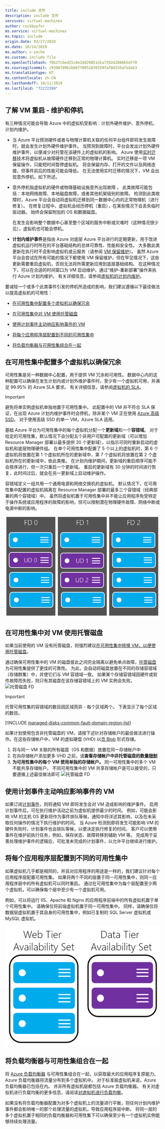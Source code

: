 ```yaml
---
title: include 文件
description: include 文件
services: virtual-machines
author: rockboyfor
ms.service: virtual-machines
ms.topic: include
origin.date: 03/27/2018
ms.date: 10/14/2019
ms.author: v-yeche
ms.custom: include file
ms.openlocfilehash: f8b27cbed25c0e1dd29851d1a73924208665dff0
ms.sourcegitcommit: c9398f89b1bb6ff0051870159faf8d335afedab3
ms.translationtype: HT
ms.contentlocale: zh-CN
ms.lasthandoff: 10/11/2019
ms.locfileid: "72272399"
---
```

## <a name="understand-vm-reboots---maintenance-vs-downtime"></a>了解 VM 重启 - 维护和停机
有三种情况可能会导致 Azure 中的虚拟机受影响：计划外硬件维护、意外停机、计划内维护。

*  当 Azure 平台预测硬件或者与物理计算机关联的任何平台组件即将发生故障时，就会发生计划外硬件维护事件。 当预测到故障时，平台会发出计划外硬件维护事件，以便减少对托管在该硬件上的虚拟机的影响。 Azure 使用[实时迁移](/virtual-machines/linux/maintenance-and-updates)技术将虚拟机从故障硬件迁移到正常的物理计算机。 实时迁移是一项 VM 保留操作，只能短时间暂停虚拟机。 将会保留内存、打开的文件以及网络连接，但事件前后的性能可能会降低。 在无法使用实时迁移的情况下，VM 会出现意外停机，如下所述。

* 意外停机指虚拟机的硬件或物理基础设施意外出现故障  。 此类故障可能包括：本地网络故障、本地磁盘故障，或者其他机架级别的故障。 检测到此类故障时，Azure 平台会自动将虚拟机迁移到同一数据中心内的正常物理机（进行修复）。 在修复过程中，虚拟机会经历停机（重启），在某些情况下会丢失临时驱动器。 始终会保留附加的 OS 和数据磁盘。

    在发生会影响整个数据中心甚至整个区域的服务中断或灾难时（这种情况很少见），虚拟机也可能会停机。 
    
    <!-- Not Available on For these scenarios, Azure provides protection options including  availability zones and paired regions.-->
    <!-- Not Available on [availability zones](../articles/availability-zones/az-overview.md)-->
    <!-- Not Available on [paired regions](../articles/best-practices-availability-paired-regions.md#what-are-paired-regions)-->

* **计划内维护事件**是指由 Azure 对底层 Azure 平台进行的定期更新，用于改进虚拟机运行时所在的平台基础结构的总体可靠性、性能和安全性。 大多数此类更新在执行时不会影响虚拟机或云服务（请参阅 [VM 保留维护](/virtual-machines/windows/preserving-maintenance)）。 虽然 Azure 平台会尝试在所有可能的情况下都使用 VM 保留维护，但在罕见情况下，这些更新需要重启虚拟机，否则无法将所需更新应用到底层基础结构。 在这种情况下，可以在合适的时间窗口为 VM 启动维护，通过“维护-重新部署”操作来执行 Azure 计划内维护。 有关详细信息，请参阅[虚拟机的计划内维护](/virtual-machines/windows/planned-maintenance/)。

要减轻一个或多个此类事件引发的停机所造成的影响，我们建议遵循以下最佳做法以提高虚拟机的可用性：

* [在可用性集中配置多个虚拟机以确保冗余]
* [在可用性集中对 VM 使用托管磁盘]
* [使用计划事件主动响应影响事件的 VM](/virtual-machines/virtual-machines-scheduled-events)
* [将每个应用程序层配置到不同的可用性集中]
* [将负载均衡器与可用性集组合在一起]
    
    <!-- Not Available on * [Use availability zones to protect from datacenter level failures]-->
    <!-- Not Available on Availability Zone -->
    
<!--Not Avaialble on ## Use availability zones to protect from datacenter level failures-->
    
## <a name="configure-multiple-virtual-machines-in-an-availability-set-for-redundancy"></a>在可用性集中配置多个虚拟机以确保冗余
可用性集是另一种数据中心配置，用于提供 VM 冗余和可用性。 数据中心内的这种配置可以确保在发生计划内或计划外维护事件时，至少有一个虚拟机可用，并满足 99.95% 的 Azure SLA 要求。 有关详细信息，请参阅[虚拟机的 SLA](https://www.azure.cn/support/sla/virtual-machines/)。

> [!IMPORTANT]
> 避免将单实例虚拟机单独地置于可用性集中。 此配置中的 VM 并不符合 SLA 保证，在出现 Azure 计划内维护事件时会停机，除非某个 VM 正在使用 [Azure 高级 SSD](../articles/virtual-machines/windows/disks-types.md#premium-ssd)。 对于使用高级 SSD 的单一 VM，Azure SLA 适用。

基础 Azure 平台为可用性集中的每个虚拟机分配一个**更新域**和一个**容错域**。 对于给定的可用性集，默认情况下会分配五个非用户可配置的更新域（可以增加 Resource Manager 部署以最多提供 20 个更新域），以指示可同时重新启动的虚拟机和底层物理硬件组。 在单个可用性集中配置了 5 个以上的虚拟机时，第 6 个虚拟机将放置在第 1 个虚拟机所在的更新域中，第 7 个虚拟机将放置在第 2 个虚拟机所在的更新域中，依此类推。 在计划内维护期间，更新域的重启顺序可能不会按序进行，但一次只重启一个更新域。 重启的更新域有 30 分钟的时间进行恢复，此时间过后，就会在另一更新域上启动维护操作。

容错域定义一组共用一个通用电源和网络交换机的虚拟机。 默认情况下，在可用性集中配置的虚拟机隔离在 Resource Manager 部署的最多三个容错域（经典部署的两个容错域）中。 虽然将虚拟机置于可用性集中并不能让应用程序免受特定于操作系统或应用程序的故障的影响，但可以限制潜在物理硬件故障、网络中断或电源中断的影响。

<!--Image reference-->

![更新域和容错域配置的概念图](./media/virtual-machines-common-manage-availability/ud-fd-configuration.png)

## <a name="use-managed-disks-for-vms-in-an-availability-set"></a>在可用性集中对 VM 使用托管磁盘
如果当前使用的 VM 没有托管磁盘，则强烈建议[在可用性集中转换 VM，以便使用托管磁盘](../articles/virtual-machines/windows/convert-unmanaged-to-managed-disks.md)。

通过确保可用性集中的 VM 的磁盘彼此之间完全隔离以避免单点故障，[托管磁盘](../articles/virtual-machines/windows/managed-disks-overview.md)为可用性集提供了更佳的可靠性。 为此，会自动将磁盘放置在不同的存储容错域（存储群集）中，并使它们与 VM 容错域一致。 如果某个存储容错域因硬件或软件故障而失败，则只有其磁盘在该存储容错域上的 VM 实例会失败。
![托管磁盘 FD](./media/virtual-machines-common-manage-availability/md-fd-updated.png)

> [!IMPORTANT]
> 托管可用性集的容错域的数目因区域而异 - 每个区域两个。 下表显示了每个区域的数目。

<!--Not Available on or three per region-->

[!INCLUDE [managed-disks-common-fault-domain-region-list](managed-disks-common-fault-domain-region-list.md)]

如果计划使用包含非托管磁盘的 VM，请按下述针对存储帐户的最佳做法进行操作。在这些存储帐户中，VM 的虚拟硬盘 (VHD) 以[页 Blob](https://docs.microsoft.com/rest/api/storageservices/Understanding-Block-Blobs--Append-Blobs--and-Page-Blobs#about-page-blobs) 形式存储。

1.  将与同一 VM 关联的所有磁盘（OS 和数据）放置在同一存储帐户中
2. 在向存储帐户添加更多 VHD 之前，请**查看存储帐户中非托管磁盘的数量[限制](../articles/storage/common/storage-scalability-targets.md)**
3. **为可用性集中的每个 VM 使用单独的存储帐户。** 同一可用性集中的多个 VM 不能共享存储帐户。 不同可用性集中的 VM 共享存储帐户是可以接受的，只要遵循上述最佳做法即可 ![托管磁盘 FD](./media/virtual-machines-common-manage-availability/umd-updated.png)

## <a name="use-scheduled-events-to-proactively-respond-to-vm-impacting-events"></a>使用计划事件主动响应影响事件的 VM

如果订阅[计划事件](/virtual-machines/virtual-machines-scheduled-events)，则将通知 VM 即将发生会对 VM 造成影响的维护事件。 启用计划事件后，可在执行维护活动之前为虚拟机提供最少的时间。 例如，可能会影响 VM 的主机 OS 更新将作为事件排队等候，通知中将详述其影响，以及在未采取任何操作的情况下执行维护的时间。 当 Azure 检测到即将发生可能影响 VM 的硬件失败时，计划事件也会排队等候，以便决定执行修复的时间。 客户可以使用事件在维护前执行任务，例如，保存状态、故障转移到辅助 VM 等。 完成用于妥善处理维护事件的逻辑后，可批准未完成的计划事件，以允许平台继续进行维护。

## <a name="configure-each-application-tier-into-separate-availability-sets"></a>将每个应用程序层配置到不同的可用性集中

<!--Not Available on availability zones-->

如果虚拟机几乎都是相同的，并且对应用程序的用途是一样的，我们建议针对每个应用程序层配置可用性集。  如果将两个不同的层置于同一可用性集中，则同一应用程序层中的所有虚拟机可以同时重启。 通过在可用性集中为每个层配置至少两个虚拟机，可以确保每个层中至少有一个虚拟机可用。

例如，可以将运行 IIS、Apache 和 Nginx 的应用程序前端中的所有虚拟机置于单个可用性集中。 请确保仅将前端虚拟机置于同一可用性集中。 同样，请确保仅将数据层虚拟机置于其自身的可用性集中，例如已复制的 SQL Server 虚拟机或 MySQL 虚拟机。

<!--Image reference-->

![应用程序层](./media/virtual-machines-common-manage-availability/application-tiers.png)

## <a name="combine-a-load-balancer-with-availability-sets"></a>将负载均衡器与可用性集组合在一起
将 [Azure 负载均衡器](../articles/load-balancer/load-balancer-overview.md) 与可用性集组合在一起，以获取最大的应用程序复原能力。 Azure 负载均衡器将流量分布到多个虚拟机中。 对于标准层虚拟机来说，Azure 负载均衡器已包括在内。 并非所有虚拟机层都包括 Azure 负载均衡器。 有关对虚拟机进行负载均衡的更多信息，请阅读[对虚拟机进行负载均衡](../articles/virtual-machines/virtual-machines-linux-load-balance.md)。

如果没有将负载均衡器配置为对多个虚拟机上的流量进行平衡，则任何计划内维护事件都会影响唯一的那个处理流量的虚拟机，导致应用程序层中断。 将同一层的多个虚拟机置于相同的负载均衡器和可用性集下可以确保至少有一个虚拟机实例能够持续处理流量。

<!--Not Available on [Load balance VMs across all availability zones by using the Azure CLI](../articles/load-balancer/load-balancer-standard-public-zone-redundant-cli.md)-->

<!-- Link references -->

[在可用性集中配置多个虚拟机以确保冗余]: #configure-multiple-virtual-machines-in-an-availability-set-for-redundancy
[将每个应用程序层配置到不同的可用性集中]: #configure-each-application-tier-into-separate-availability-sets
[将负载均衡器与可用性集组合在一起]: #combine-a-load-balancer-with-availability-sets

<!-- Not Avaiable on [Avoid single instance virtual machines in availability sets]: #avoid-single-instance-virtual-machines-in-availability-sets -->

[在可用性集中对 VM 使用托管磁盘]: #use-managed-disks-for-vms-in-an-availability-set

<!-- Not Available on [Use availability zones to protect from datacenter level failures]: #use-availability-zones-to-protect-from-datacenter-level-failures-->
<!-- Update_Description: update meta properties, wording update, update link -->
